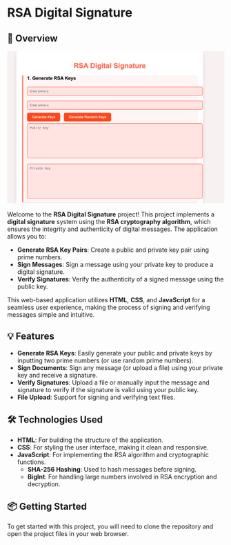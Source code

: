 # RSA Digital Signature

## 🚀 Overview

![RSA Diagram](https://github.com/sjsjsmsmsj/RSA/blob/main/image.png)

Welcome to the **RSA Digital Signature** project! This project implements a **digital signature** system using the **RSA cryptography algorithm**, which ensures the integrity and authenticity of digital messages. The application allows you to:

- **Generate RSA Key Pairs**: Create a public and private key pair using prime numbers.
- **Sign Messages**: Sign a message using your private key to produce a digital signature.
- **Verify Signatures**: Verify the authenticity of a signed message using the public key.

This web-based application utilizes **HTML**, **CSS**, and **JavaScript** for a seamless user experience, making the process of signing and verifying messages simple and intuitive.

## 💡 Features

- **Generate RSA Keys**: Easily generate your public and private keys by inputting two prime numbers (or use random prime numbers).
- **Sign Documents**: Sign any message (or upload a file) using your private key and receive a signature.
- **Verify Signatures**: Upload a file or manually input the message and signature to verify if the signature is valid using your public key.
- **File Upload**: Support for signing and verifying text files.

## 🛠 Technologies Used

- **HTML**: For building the structure of the application.
- **CSS**: For styling the user interface, making it clean and responsive.
- **JavaScript**: For implementing the RSA algorithm and cryptographic functions.
  - **SHA-256 Hashing**: Used to hash messages before signing.
  - **BigInt**: For handling large numbers involved in RSA encryption and decryption.

## 📦 Getting Started

To get started with this project, you will need to clone the repository and open the project files in your web browser.
